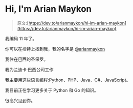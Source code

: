 # Hi, I'm Arian Maykon

> 原文:[https://dev.to/arianmaykon/hi-im-arian-maykon](https://dev.to/arianmaykon/hi-im-arian-maykon)

我编码 11 年了。

你可以在推特上找到我，我的名字是 [@arianmaykon](https://twitter.com/arianmaykon)

我住在巴西的圣保罗。

我为兰迪卡·巴西公司工作

我主要用这些语言编程:Python、PHP、Java、C#、JavaScript。

我目前正在学习更多关于 Python 和 Go 的知识。

很高兴见到你。